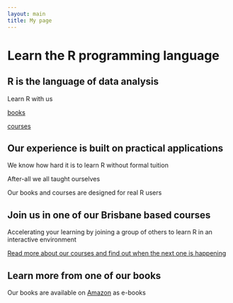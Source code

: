 ```yaml
---
layout: main
title: My page
---
```


# Learn the R programming language

<div class="page-box bg-one">
<h2>R is the language of data analysis</h2>
<p>Learn R with us</p>
<p><a class="button_main" href="/books.html">books</a></p>
<p><a class="button_main" href="/courses.html">courses</a></p>
</div>

<div class="page-box bg-two">
<h2>Our experience is built on practical applications</h2>
<p>We know how hard it is to learn R without formal tuition</p>
<p>After-all we all taught ourselves</p>
<p>Our books and courses are designed for real R users</p>
</div>

<div class="page-box bg-three">
<h2>Join us in one of our Brisbane based courses</h2>
<p> Accelerating your learning by joining a group of others to learn R in an interactive environment</p>
<p> <a href="/courses">Read more about our courses and find out when the next one is happening</a></p>
</div>

<div class="page-box bg-four">
<h2>Learn more from one of our books</h2>
<p> Our books are available on <a href="#">Amazon</a> as e-books</p>
</div>
